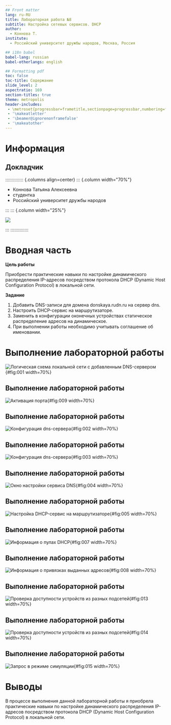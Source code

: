 ```yaml
---
## Front matter
lang: ru-RU
title: Лабораторная работа №8
subtitle: Настройка сетевых сервисов. DHCP
author:
  - Коннова Т.
institute:
  - Российский университет дружбы народов, Москва, Россия

## i18n babel
babel-lang: russian
babel-otherlangs: english

## Formatting pdf
toc: false
toc-title: Содержание
slide_level: 2
aspectratio: 169
section-titles: true
theme: metropolis
header-includes:
 - \metroset{progressbar=frametitle,sectionpage=progressbar,numbering=fraction}
 - '\makeatletter'
 - '\beamer@ignorenonframefalse'
 - '\makeatother'
---
```


# Информация

## Докладчик

:::::::::::::: {.columns align=center}
::: {.column width="70%"}

  * Коннова Татьяна Алексеевна
  * студентка
  * Российский университет дружбы народов

:::
::: {.column width="25%"}

![](./image/takonnova.png)

:::
::::::::::::::

# Вводная часть

**Цель работы**

Приобрести практические навыки по настройке динамического распределения IP-адресов посредством протокола DHCP (Dynamic Host Configuration Protocol) в локальной сети.

**Задание**

1. Добавить DNS-записи для домена donskaya.rudn.ru на сервер dns.
2. Настроить DHCP-сервис на маршрутизаторе.
3. Заменить в конфигурации оконечных устройствах статическое распределение адресов на динамическое.
4. При выполнении работы необходимо учитывать соглашение об именовании.

# Выполнение лабораторной работы

![Логическая схема локальной сети с добавленным DNS-сервером](image/1.png){#fig:001 width=70%}

## Выполнение лабораторной работы

![Активация порта](image/2.png){#fig:009 width=70%}

## Выполнение лабораторной работы

![Конфигурация dns-сервера](image/3.png){#fig:002 width=70%}

## Выполнение лабораторной работы

![Конфигурация dns-сервера](image/4.png){#fig:003 width=70%}

## Выполнение лабораторной работы

![Окно настройки сервиса DNS](image/5.png){#fig:004 width=70%}

## Выполнение лабораторной работы

![Настройка DHCP-сервис на маршрутизаторе](image/6.png){#fig:005 width=70%}

## Выполнение лабораторной работы

![Информация о пулах DHCP](image/7.png){#fig:007 width=70%}

## Выполнение лабораторной работы

![Информация о привязках выданных адресов](image/8.png){#fig:008 width=70%}

## Выполнение лабораторной работы

![Проверка доступности устройств из разных подсетей](image/11.png){#fig:013 width=70%}

## Выполнение лабораторной работы

![Проверка доступности устройств из разных подсетей](image/10.png){#fig:014 width=70%}

## Выполнение лабораторной работы

![Запрос в режиме симуляции](image/12.png){#fig:015 width=70%}

# Выводы

В процессе выполнения данной лабораторной работы я приобрела практические навыки по настройке динамического распределения IP-адресов посредством протокола DHCP (Dynamic Host Configuration Protocol) в локальной сети.